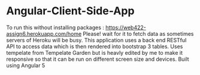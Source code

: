 # Angular-Client-Side-App
To run this without installing packages : https://web422-assign6.herokuapp.com/home
Please! wait for it to fetch data as sometimes servers of Heroku will be busy.
This application uses a  back end RESTful API to access data which is then rendered into bootstrap 3 tables.
Uses tempelate from Tempelate Garden but is heavly edited by me to make it responsive so that it can be run on different screen size and devices.
Built using Angular 5

